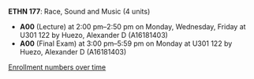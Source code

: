 **ETHN 177**: Race, Sound and Music (4 units)

- **A00** (Lecture) at 2:00 pm–2:50 pm on Monday, Wednesday, Friday at U301 122 by Huezo, Alexander D (A16181403)
- **A00** (Final Exam) at 3:00 pm–5:59 pm on Monday at U301 122 by Huezo, Alexander D (A16181403)

[Enrollment numbers over time](./ETHN177.tsv)
